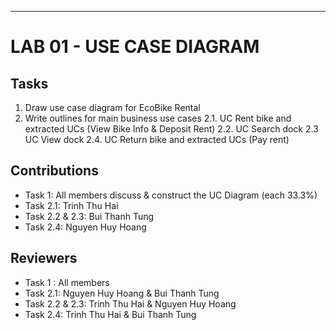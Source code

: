 
---

# LAB 01 - USE CASE DIAGRAM
## Tasks
1. Draw use case diagram for EcoBike Rental
2. Write outlines for main business use cases
  2.1. UC Rent bike and extracted UCs (View Bike Info & Deposit Rent)
  2.2. UC Search dock
  2.3 UC View dock
  2.4. UC Return bike and extracted UCs (Pay rent)
## Contributions
  - Task 1: All members discuss & construct the UC Diagram (each 33.3%)
  - Task 2.1: Trinh Thu Hai
  - Task 2.2 & 2.3: Bui Thanh Tung
  - Task 2.4: Nguyen Huy Hoang
## Reviewers
  - Task 1 : All members
  - Task 2.1: Nguyen Huy Hoang & Bui Thanh Tung
  - Task 2.2 & 2.3: Trinh Thu Hai & Nguyen Huy Hoang
  - Task 2.4: Trinh Thu Hai & Bui Thanh Tung
